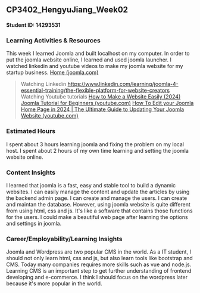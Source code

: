 ﻿## CP3402_HengyuJiang_Week02
#### Student ID: 14293531

### Learning Activities & Resources
This week I learned Joomla and built localhost on my computer. In order to put the joomla website online, I learned and used joomla launcher. I watched linkedin and youtube videos to make my joomla website for my startup business. [Home (joomla.com)](https://hengyu.joomla.com/)

> Watching Linkedin 
https://www.linkedin.com/learning/joomla-4-essential-training/the-flexible-platform-for-website-creators
> Watching Youtube tutorials
[How to Make a Website Easily (2024) Joomla Tutorial for Beginners (youtube.com)](https://www.youtube.com/watch?v=I0MBI9Qz-S0&t=1s)
[How To Edit your Joomla Home Page in 2024 | The Ultimate Guide to Updating Your Joomla Website (youtube.com)](https://www.youtube.com/watch?v=dzdrt3BI0l8)

### Estimated Hours
I spent about 3 hours learning joomla and fixing the problem on my local host. I spent about 2 hours of my own time learning and setting the joomla website online.

### Content Insights
I learned that joomla is a fast, easy and stable tool to build a dynamic websites. I can easily manage the content and update the articles by using the backend admin page. I can create and manage the users. I can create and maintan the database. However, using joomla website is quite different from using html, css and js. It's like a software that contains those functions for the users. I could make a beautiful web page after learning the options and settings in joomla.

### Career/Employability/Learning Insights
Joomla and Wordpress are two popular CMS in the world. As a IT student, I should not only learn html, css and js, but also learn tools like bootstrap and CMS. Today many companies requires more skills such as vue and node.js. Learning CMS is an important step to get further understanding of frontend developing and e-commerce. I think I should focus on the wordpress later because it's more popular in the world.
